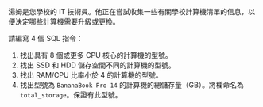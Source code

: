 湯姆是您學校的 IT 技術員。他正在嘗試收集一些有關學校計算機清單的信息，以便決定哪些計算機需要升級或更換。

請編寫 4 個 SQL 指令：

1. 找出具有 8 個或更多 CPU 核心的計算機的型號。
2. 找出 SSD 和 HDD 儲存空間不同的計算機的型號。
3. 找出 RAM/CPU 比率小於 4 的計算機的型號。
4. 找出型號為 `BananaBook Pro 14` 的計算機的總儲存量（GB）。將欄命名為 `total_storage`。保證有此型號。
